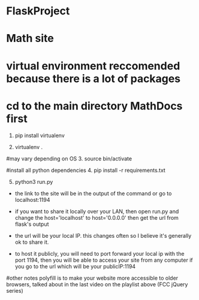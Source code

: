 # FlaskProject

# Math site


# virtual environment reccomended because there is a lot of packages
# cd to the main directory MathDocs first

1. pip install virtualenv

2. virtualenv .

#may vary depending on OS
3. source bin/activate

#install all python dependencies
4. pip install -r requirements.txt

5. python3 run.py

- the link to the site will be in the output of the command or go to localhost:1194
- if you want to share it locally over your LAN, then open run.py and change the host='localhost' to host='0.0.0.0' then get the url from flask's output
- the url will be your local IP. this changes often so I believe it's generally ok to share it.


- to host it publicly, you will need to port forward your local ip with the port 1194, then you will be able to access your site from any computer if you go to the url which will be your publicIP:1194





#other notes
polyfill is to make your website more accessible to older browsers, talked about in the last video on the playlist above (FCC jQuery series)

